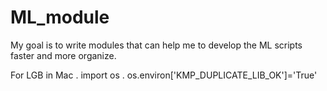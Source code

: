 # ML_module

My goal is to write modules that can help me to develop the ML scripts faster and more organize.

For LGB in Mac . 
import os . 
os.environ['KMP_DUPLICATE_LIB_OK']='True'
